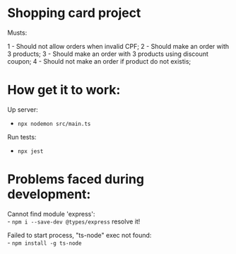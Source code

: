 # Shopping card project

Musts:

1 - Should not allow orders when invalid CPF;
2 - Should make an order with 3 products;
3 - Should make an order with 3 products using discount coupon;
4 - Should not make an order if product do not existis;

# How get it to work:

Up server:
- `npx nodemon src/main.ts`

Run tests:
- `npx jest`

# Problems faced during development:

Cannot find module 'express':  
    - `npm i --save-dev @types/express` resolve it!  

Failed to start process, "ts-node" exec not found:  
    - `npm install -g ts-node`  
